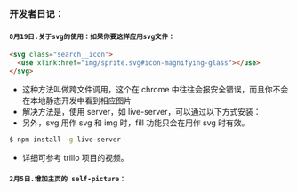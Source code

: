 ### 开发者日记：

#### `8月19日.关于svg的使用：如果你要这样应用svg文件：`

```html
<svg class="search__icon">
  <use xlink:href="img/sprite.svg#icon-magnifying-glass"></use>
</svg>
```

- 这种方法叫做跨文件调用，这个在 chrome 中往往会报安全错误，而且你不会在本地静态开发中看到相应图片
- 解决方法是，使用 server，如 live-server，可以通过以下方式安装：
- 另外，svg 用作 svg 和 img 时，fill 功能只会在用作 svg 时有效。

```bash
$ npm install -g live-server
```

- 详细可参考 trillo 项目的视频。


#### `2月5日.增加主页的 self-picture：`